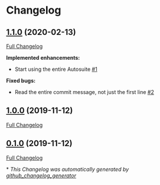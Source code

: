# Changelog

## [1.1.0](https://github.com/autosuite/automilestone/tree/1.1.0) (2020-02-13)

[Full Changelog](https://github.com/autosuite/automilestone/compare/1.0.0...1.1.0)

**Implemented enhancements:**

- Start using the entire Autosuite [\#1](https://github.com/autosuite/automilestone/issues/1)

**Fixed bugs:**

- Read the entire commit message, not just the first line [\#2](https://github.com/autosuite/automilestone/issues/2)

## [1.0.0](https://github.com/autosuite/automilestone/tree/1.0.0) (2019-11-12)

[Full Changelog](https://github.com/autosuite/automilestone/compare/0.1.0...1.0.0)

## [0.1.0](https://github.com/autosuite/automilestone/tree/0.1.0) (2019-11-12)

[Full Changelog](https://github.com/autosuite/automilestone/compare/76f178a9b0adc7ab707294befe866c59f53645b9...0.1.0)

\* *This Changelog was automatically generated by [github_changelog_generator](https://github.com/github-changelog-generator/github-changelog-generator)*
